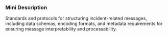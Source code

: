 ### Mini Description

Standards and protocols for structuring incident-related messages, including data schemas, encoding formats, and metadata requirements for ensuring message interpretability and processability.
